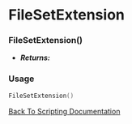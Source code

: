 # FileSetExtension

### FileSetExtension()
- ***Returns:*** 

### Usage

```Lua
FileSetExtension()
```


[Back To Scripting Documentation](../README.md)
